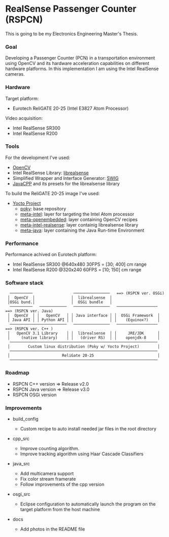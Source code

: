 # RealSense Passenger Counter (RSPCN)
This is going to be my Electronics Engineering Master's Thesis.

### Goal
Developing a Passenger Counter (PCN) in a transportation environment using OpenCV and its hardware acceleration capabilities on different hardware platforms. In this implementation I am using the Intel RealSense cameras.

### Hardware
Target platform: 
* Eurotech ReliGATE 20-25 (Intel E3827 Atom Processor)

Video acquisition:
* Intel RealSense SR300
* Intel RealSense R200

### Tools
For the development I've used:
* [OpenCV](http://opencv.org/)
* Intel RealSense Library: [librealsense](https://github.com/IntelRealSense/librealsense)
* Simplified Wrapper and Interface Generator: [SWIG](http://www.swig.org/)
* [JavaCPP](https://github.com/bytedeco/javacpp) and its presets for the librealsense library

To build the ReliGATE 20-25 image I've used:
* [Yocto Project](https://www.yoctoproject.org/)
    * [poky](http://git.yoctoproject.org/cgit.cgi/poky): base repository
    * [meta-intel](http://git.yoctoproject.org/cgit.cgi/meta-intel): layer for targeting the Intel Atom processor
    * [meta-openembedded](https://github.com/openembedded/meta-openembedded): layer containing OpenCV recipes
    * [meta-intel-realsense](https://github.com/IntelRealSense/meta-intel-realsense.git): layer containig librealsense library
    * [meta-java](http://git.yoctoproject.org/cgit/cgit.cgi/meta-java): layer containing the Java Run-time Environment

### Performance
Performance achived on Eurotech platform:
* Intel RealSense SR300 @640x480 30FPS = [30; 400] cm range
* Intel RealSense R200  @320x240 60FPS = [10; 150] cm range

### Software stack

```
  ──────────                  ────────────────   ==> (RSPCN ver. OSGi)
 │  OpenCV  │                │  librealsense  │ 
 │OSGi bund.│                │  OSGi bundle   │ 
  ──────────   ────────────   ────────────────   ──────────────────   ==> (RSPCN ver. Java)
 │  OpenCV  │ │   OpenCV   │ │ Java interface │ │  OSGi Framework  │
 │ Java API │ │ Python API │ │                │ │    (Equinox?)    │
  ─────────────────────────   ────────────────   ──────────────────   ==> (RSPCN ver. C++ )
 │   OpenCV 3.1 Library    │ │  librealsense  │ │     JRE/JDK      │
 │     (native library)    │ │   (driver RS)  │ │    openjdk-8     │
  ───────────────────────────────────────────────────────────────── 
 │        Custom linux distribution (Poky w/ Yocto Project)        │
  ───────────────────────────────────────────────────────────────── 
 │                       ReliGate 20-25                            │
  ───────────────────────────────────────────────────────────────── 
```

### Roadmap

-  RSPCN C++ version  => Release v2.0
-  RSPCN Java version => Release v3.0
-  RSPCN OSGi version 

### Improvements

- build_config
  - Custom recipe to auto install needed jar files in the root directory

- cpp_src
  - Improve counting algorithm.
  - Improve tracking algorithm using Haar Cascade Classifiers

- java_src
  - Add multicamera support
  - Fix color stream framerate
  - Follow improvements of the cpp version

- osgi_src
  - Eclipse configuration to automatically launch the program on the target platform from the host machine

- docs
  - Add photos in the README file
